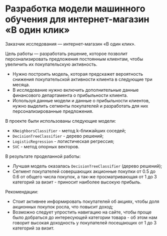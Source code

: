 # Разработка модели машинного обучения для интернет-магазин «В один клик» 

Заказчик исследования — интернет-магазин «В один клик».

Цель работы — разработать решение, которое позволит персонализировать предложения постоянным клиентам, чтобы увеличить их покупательскую активность.

- Нужно построить модель, которая предскажет вероятность снижения покупательской активности клиента в следующие три месяца.
- В исследование нужно включить дополнительные данные финансового департамента о прибыльности клиента.
- Используя данные модели и данные о прибыльности клиентов, нужно выделить сегменты покупателей и разработать для них персонализированные предложения.

В проекте были использованы следующие модели:
- `KNeighborsClassifier` - метод k-ближайших соседей;
- `DecisionTreeClassifier` - дерево решений;
- `LogisticRegression` - логистическая регрессия;
- `SVC` - метод опорных векторов.

В результате проделанной работы:
- Лучшая модель оказалась `DecisionTreeClassifier` (дерево решений);
- Сегмент покупателей совершающих акционные покупки от 0.5 до 0.6 от общего числа покупок, а так-же просматривающая от 1 до 3 категорий за визит - приносит наиболее высокую прибыль.

Рекомендации:
- Стоит активнее информировать покупателей об акциях, чтобы доля акционных покупок росла, что повысит доход;
- Возможно следует упростить навигацию на сайте, чтобы проще было добраться до интересующей категории товара - об этом нам говорит высокая доходность у покупателей посещающих от 1 до 3 категорий за визит.